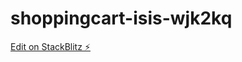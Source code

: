 # shoppingcart-isis-wjk2kq

[Edit on StackBlitz ⚡️](https://stackblitz.com/edit/shoppingcart-isis-wjk2kq)